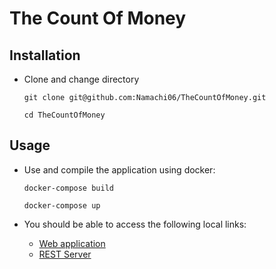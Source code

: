 # The Count Of Money

## Installation
* Clone and change directory
    ```
    git clone git@github.com:Namachi06/TheCountOfMoney.git

    cd TheCountOfMoney
    ```

## Usage

* Use and compile the application using docker:
    ```
    docker-compose build

    docker-compose up
    ```

* You should be able to access the following local links:
    * [Web application](http://localhost:3000 "Web App")
    * [REST Server](http://localhost:5000 "REST Server API")
